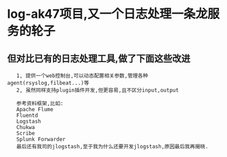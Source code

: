# log-ak47项目,又一个日志处理一条龙服务的轮子

## 但对比已有的日志处理工具,做了下面这些改进
```
   1, 提供一个web控制台,可以动态配置相关参数,管理各种agent(rsyslog,filbeat...)等
   2, 虽然同样支持plugin插件开发,但更容易,且不区分input,output
```

```
   参考资料框架,比如:
   Apache Flume
   Fluentd
   Logstash
   Chukwa
   Scribe
   Splunk Forwarder
   最后还有我司的jlogstash,至于我为什么还要开发jlogstash,原因最后我再揭晓.
```